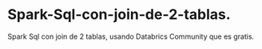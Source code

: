 # Spark-Sql-con-join-de-2-tablas.
Spark Sql con join de 2 tablas, usando Databrics Community que es gratis.
